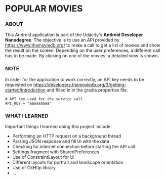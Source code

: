 # POPULAR MOVIES

### ABOUT 
This Android application is part of the Udacity's **Android Developer Nanodegree**.
The objective is to use an API provided by https://www.themoviedb.org/ to make a call to get a list of movies 
and show the result on the screen. Depending on the user preferences, a different call has to be made.
By clicking on one of the movies, a detailed view is shown.

### NOTE
In order for the application to work correctly, an API key needs to be requested on 
https://developers.themoviedb.org/3/getting-started/introduction and filled in in the 
gradle.properties file:
```
# API key used for the service call
API_KEY = "aaaaaaaaa"
```

### WHAT I LEARNED
Important things I learned doing this project include:
- Performing an HTTP request on a background thread
- Parsing JSON response and fill UI with the data
- Checking for internet connection before starting the API call
- Settings fragment with SharedPreferences
- Use of ConstraintLayout for UI
- Different layouts for portrait and landscape orientation
- Use of OkHttp library
- ...
